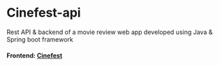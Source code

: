 # Cinefest-api
Rest API &amp; backend of a movie review web app developed using Java &amp; Spring boot framework

#### Frontend: [Cinefest](https://github.com/praveen-221/Cinefest)
